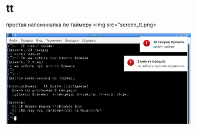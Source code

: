 # tt
простая напоминалка по таймеру
 <img src="screen_tt.png>
 
![screenshot of sample](screen_tt.png)
